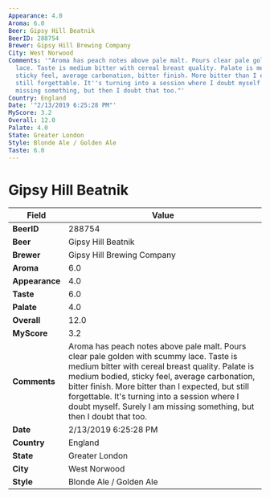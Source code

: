 ```yaml
---
Appearance: 4.0
Aroma: 6.0
Beer: Gipsy Hill Beatnik
BeerID: 288754
Brewer: Gipsy Hill Brewing Company
City: West Norwood
Comments: '"Aroma has peach notes above pale malt. Pours clear pale golden with scummy
  lace. Taste is medium bitter with cereal breast quality. Palate is medium bodied,
  sticky feel, average carbonation, bitter finish. More bitter than I expected, but
  still forgettable. It''s turning into a session where I doubt myself. Surely I am
  missing something, but then I doubt that too."'
Country: England
Date: '"2/13/2019 6:25:28 PM"'
MyScore: 3.2
Overall: 12.0
Palate: 4.0
State: Greater London
Style: Blonde Ale / Golden Ale
Taste: 6.0
---
```


# Gipsy Hill Beatnik

| Field         | Value |
|---------------|-------|
| **BeerID** | 288754 |
| **Beer** | Gipsy Hill Beatnik |
| **Brewer** | Gipsy Hill Brewing Company |
| **Aroma** | 6.0 |
| **Appearance** | 4.0 |
| **Taste** | 6.0 |
| **Palate** | 4.0 |
| **Overall** | 12.0 |
| **MyScore** | 3.2 |
| **Comments** | Aroma has peach notes above pale malt. Pours clear pale golden with scummy lace. Taste is medium bitter with cereal breast quality. Palate is medium bodied, sticky feel, average carbonation, bitter finish. More bitter than I expected, but still forgettable. It's turning into a session where I doubt myself. Surely I am missing something, but then I doubt that too. |
| **Date** | 2/13/2019 6:25:28 PM |
| **Country** | England |
| **State** | Greater London |
| **City** | West Norwood |
| **Style** | Blonde Ale / Golden Ale |

